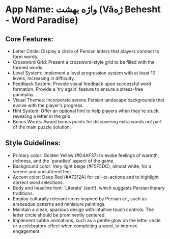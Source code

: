 # **App Name**: واژه بهشت (Vāژه Behesht - Word Paradise)

## Core Features:

- Letter Circle: Display a circle of Persian letters that players connect to form words.
- Crossword Grid: Present a crossword-style grid to be filled with the formed words.
- Level System: Implement a level progression system with at least 10 levels, increasing in difficulty.
- Feedback System: Provide visual feedback upon successful word formation. Provide a 'try again' feature to ensure a stress-free gameplay.
- Visual Themes: Incorporate serene Persian landscape backgrounds that evolve with the player's progress.
- Hint System: Offer an optional hint to help players when they're stuck, revealing a letter in the grid.
- Bonus Words: Award bonus points for discovering extra words not part of the main puzzle solution.

## Style Guidelines:

- Primary color: Golden Yellow (#D4AF37) to evoke feelings of warmth, richness, and the 'paradise' aspect of the game.
- Background color: Very light beige (#F5F5DC), almost white, for a serene and uncluttered feel.
- Accent color: Deep Red (#A7212A) for call-to-actions and to highlight correct word selections.
- Body and headline font: 'Literata' (serif), which suggests Persian literary traditions.
- Employ culturally relevant icons inspired by Persian art, such as arabesque patterns and miniature paintings.
- Maintain a clean, spacious design with intuitive touch controls. The letter circle should be prominently centered.
- Implement subtle animations, such as a gentle glow on the letter circle or a celebratory effect when completing a word, to improve engagement.